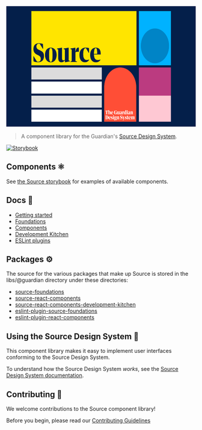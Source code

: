 <img src="assets/logo.png" height="320" width="620" >

> A component library for the Guardian's [Source Design System](https://theguardian.design).

[![Storybook](https://cdn.jsdelivr.net/gh/storybookjs/brand@main/badge/badge-storybook.svg)](https://guardian.github.io/source)

## Components ⚛️

See [the Source storybook](https://guardian.github.io/source) for examples of available components.

## Docs 📖

- [Getting started](https://guardian.github.io/source/?path=/story/getting-started--page)
- [Foundations](https://guardian.github.io/source/?path=/story/foundations--page)
- [Components](https://guardian.github.io/source/?path=/story/components--page)
- [Development Kitchen](https://guardian.github.io/source/?path=/story/development-kitchen--page)
- [ESLint plugins](https://guardian.github.io/source/?path=/story/eslint-plugins--page)

## Packages ⚙️

The source for the various packages that make up Source is stored in the libs/@guardian directory under these directories:

- [source-foundations](/libs/%40guardian/source-foundations/README.md)
- [source-react-components](/libs/%40guardian/source-react-components/README.md)
- [source-react-components-development-kitchen](/libs/%40guardian/source-react-components-development-kitchen/README.md)
- [eslint-plugin-source-foundations](/libs/%40guardian/eslint-plugin-source-foundations/README.md)
- [eslint-plugin-react-components](/libs/%40guardian/eslint-plugin-react-components/README.md)

## Using the Source Design System 🎨

This component library makes it easy to implement user interfaces conforming to the Source Design System.

To understand how the Source Design System _works_, see the [Source Design System documentation](https://theguardian.design).

## Contributing 💝

We welcome contributions to the Source component library!

Before you begin, please read our
[Contributing Guidelines](https://guardian.github.io/source/?path=/story/contributing-overview--page)
